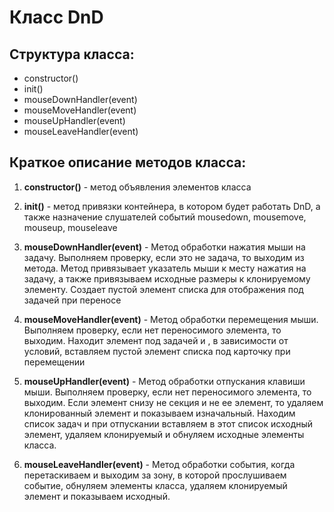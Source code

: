 # Класс DnD

## Структура класса:
* constructor()
* init()
* mouseDownHandler(event)
* mouseMoveHandler(event)
* mouseUpHandler(event)
* mouseLeaveHandler(event)

## Краткое описание методов класса:
1. **constructor()** - метод объявления элементов класса

2. **init()** - метод привязки контейнера, в котором будет работать DnD, а также назначение слушателей событий mousedown, mousemove, mouseup, mouseleave

3. **mouseDownHandler(event)** - Метод обработки нажатия мыши на задачу. Выполняем проверку, если это не задача, то выходим из метода. Метод привязывает указатель мыши к месту нажатия на задачу, а также привязываем исходные размеры к клонируемому элементу. Создает пустой элемент списка для отображения под задачей при переносе

4. **mouseMoveHandler(event)** - Метод обработки перемещения мыши. Выполняем проверку, если нет переносимого элемента, то выходим. Находит элемент под задачей и , в зависимости от условий, вставляем пустой элемент списка под карточку при перемещении

5. **mouseUpHandler(event)** - Метод обработки отпускания клавиши мыши. Выполняем проверку, если нет переносимого элемента, то выходим. Если элемент снизу не секция и не ее элемент, то удаляем клонированный элемент и показываем изначальный. Находим список задач и при отпускании вставляем в этот список исходный элемент, удаляем клонируемый и обнуляем исходные элементы класса.

6. **mouseLeaveHandler(event)** - Метод обработки события, когда перетаскиваем и выходим за зону, в которой прослушиваем событие, обнуляем элементы класса, удаляем клонируемый элемент и показываем исходный.
